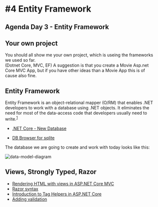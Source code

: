 # #4 Entity Framework
## Agenda Day 3 - Entity Framework

## Your own project
You should all show me your own project, which is useing the frameworks we used so far.    
(Dotnet Core, MVC, EF)
A suggestion is that you create a Movie Asp.net Core MVC App, but if you have other ideas than a Movie App this is of cause also fine. 

## Entity Framework
Entity Framework is an object-relational mapper (O/RM) that enables .NET developers to work with a database using .NET objects. It eliminates the need for most of the data-access code that developers usually need to write.<sup><a href="https://docs.microsoft.com/en-us/ef/">1</a></sup> 

* [.NET Core - New Database](https://docs.microsoft.com/en-us/ef/core/get-started/netcore/new-db-sqlite)

* [DB Browser for sqlite](http://sqlitebrowser.org/)


The database we are going to create and work with today looks like this:    

![data-model-diagram](https://github.com/keacore/04_Entity_Framework/blob/master/Materials/data-model-diagram.png)






## Views, Strongly Typed, Razor

* [Rendering HTML with views in ASP.NET Core MVC](https://docs.microsoft.com/en-us/aspnet/core/mvc/views/overview)
* [Razor syntax](https://docs.microsoft.com/en-us/aspnet/core/mvc/views/razor)
* [Introduction to Tag Helpers in ASP.NET Core](https://docs.microsoft.com/en-us/aspnet/core/mvc/views/tag-helpers/intro)
* [Adding validation](https://docs.microsoft.com/en-us/aspnet/core/tutorials/first-mvc-app/validation)
